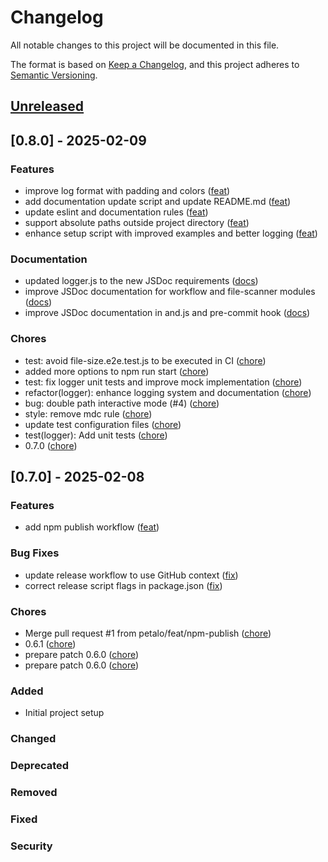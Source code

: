 <!-- markdownlint-disable -->
# Changelog

All notable changes to this project will be documented in this file.

The format is based on [Keep a Changelog](https://keepachangelog.com/en/1.0.0/),
and this project adheres to [Semantic Versioning](https://semver.org/spec/v2.0.0.html).

## [Unreleased]

## [0.8.0] - 2025-02-09

### Features

- improve log format with padding and colors ([feat](https://github.com/petalo/contracts-wizard/commit/fa5247dd19245b23f98ed6b772ac9ab1c2202b72))
- add documentation update script and update README.md ([feat](https://github.com/petalo/contracts-wizard/commit/2b84a269ca821ee988153ff2967d5708e61f76dc))
- update eslint and documentation rules ([feat](https://github.com/petalo/contracts-wizard/commit/7c099e4307e86d81528406dc7d150ecb96cb50eb))
- support absolute paths outside project directory ([feat](https://github.com/petalo/contracts-wizard/commit/c6f6b94344d6a25b60070579070bf6672b9ade2d))
- enhance setup script with improved examples and better logging ([feat](https://github.com/petalo/contracts-wizard/commit/cc98deeadd6248f0f5a4bae884b1a661d2630034))

### Documentation

- updated logger.js to the new JSDoc requirements ([docs](https://github.com/petalo/contracts-wizard/commit/cc8d92accaae11f37138704f328d708b490293ae))
- improve JSDoc documentation for workflow and file-scanner modules ([docs](https://github.com/petalo/contracts-wizard/commit/27e4bc1b279e58927dcd7945c78eb4d90ea2a86b))
- improve JSDoc documentation in and.js and pre-commit hook ([docs](https://github.com/petalo/contracts-wizard/commit/ce3c6a3b13788a8d60a59fbc45860b4900b31bba))

### Chores

- test: avoid file-size.e2e.test.js to be executed in CI ([chore](https://github.com/petalo/contracts-wizard/commit/00d467e896b5a74364a32ab0e0d3fda4c47c9504))
- added more options to npm run start ([chore](https://github.com/petalo/contracts-wizard/commit/7a57ce7f2adf9d5dbedf1945aba3416219295162))
- test: fix logger unit tests and improve mock implementation ([chore](https://github.com/petalo/contracts-wizard/commit/27b0ffdef6b11545cb63c4c15abbe79b2e0b6fd8))
- refactor(logger): enhance logging system and documentation ([chore](https://github.com/petalo/contracts-wizard/commit/0acfd47fdbb3ca0491d35435915c5c696dabdf10))
- bug: double path interactive mode (#4) ([chore](https://github.com/petalo/contracts-wizard/commit/523d8c0230fa6f0fcfcae8c9b3928dfbc62b07e0))
- style: remove mdc rule ([chore](https://github.com/petalo/contracts-wizard/commit/522c19280249e4a8ef3beb390d2a0a2e23067943))
- update test configuration files ([chore](https://github.com/petalo/contracts-wizard/commit/7be5b7a7985d83be5a9ee38d97e81d7eabf6b870))
- test(logger): Add unit tests ([chore](https://github.com/petalo/contracts-wizard/commit/34e869e93803f20a4271dbb6fdc829aa81b0027e))
- 0.7.0 ([chore](https://github.com/petalo/contracts-wizard/commit/dbb46de733f7ffa6afcac0a7d5c38b326c5957d2))


## [0.7.0] - 2025-02-08

### Features

- add npm publish workflow ([feat](https://github.com/petalo/contracts-wizard/commit/ac2c3c68359b16ebdc1cdcfdeb027069d508bbf2))

### Bug Fixes

- update release workflow to use GitHub context ([fix](https://github.com/petalo/contracts-wizard/commit/5f346fbf0bd19f782335950e826f37aa493d5afb))
- correct release script flags in package.json ([fix](https://github.com/petalo/contracts-wizard/commit/8d399724cd618b5fb0d751f384d31413a87ef777))

### Chores

- Merge pull request #1 from petalo/feat/npm-publish ([chore](https://github.com/petalo/contracts-wizard/commit/2f649b6a8c86bcea6ccb7bfa12a0481e928222b9))
- 0.6.1 ([chore](https://github.com/petalo/contracts-wizard/commit/5b53e36be0aad6e9b5ab682cd719cc79b22cf4b5))
- prepare patch 0.6.0 ([chore](https://github.com/petalo/contracts-wizard/commit/45449abb6c093a500a3730ec1e199ac7bbb5b194))
- prepare patch 0.6.0 ([chore](https://github.com/petalo/contracts-wizard/commit/ca6a82ea5db97f0622548938d9ffcc66191c10c1))


### Added
- Initial project setup

### Changed

### Deprecated

### Removed

### Fixed

### Security

[Unreleased]: https://github.com/petalo/contracts-wizard/commits/main
